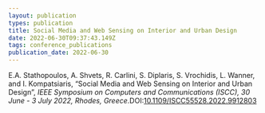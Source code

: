 ```yaml
---
layout: publication
types: publication
title: Social Media and Web Sensing on Interior and Urban Design
date: 2022-06-30T09:37:43.149Z
tags: conference_publications
publication_date: 2022-06-30
---
```

<!--StartFragment-->

E.A. Stathopoulos, A. Shvets, R. Carlini, S. Diplaris, S. Vrochidis, L. Wanner, and I. Kompatsiaris, “Social Media and Web Sensing on Interior and Urban Design”, *IEEE Symposium on Computers and Communications (ISCC), 30 June - 3 July 2022, Rhodes, Greece*.DOI:[10.1109/ISCC55528.2022.9912803](https://doi.org/10.1109/ISCC55528.2022.9912803)

<!--EndFragment-->